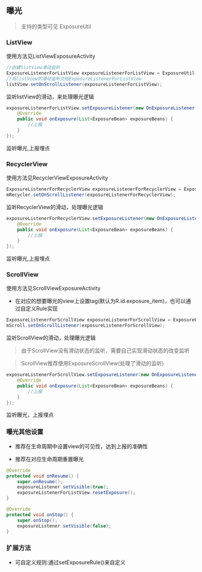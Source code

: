## 曝光

> 支持的类型可见 ExposureUtil

### ListView

使用方法见ListViewExposureActivity

```java
//创建listView滑动监听
ExposureListenerForListView exposureListenerForListView = ExposureUtil.createListViewListener(listView);
//将listView的滑动监听交给ExposureListenerForListView
listView.setOnScrollListener(exposureListenerForListView);
```
监听listView的滑动，来处理曝光逻辑
```java
exposureListenerForListView.setExposureListener(new OnExposureListener() {
    @Override
    public void onExposure(List<ExposureBean> exposureBeans) {
        //上报
    }
});
```
监听曝光,上报埋点

### RecyclerView

使用方法见RecyclerViewExposureActivity

```java
ExposureListenerForRecyclerView exposureListenerForRecyclerView = ExposureUtil.createRecyclerViewListener(mRecycler);
mRecycler.setOnScrollListener(exposureListenerForRecyclerView);
```
监听RecyclerView的滑动，处理曝光逻辑

```java
exposureListenerForRecyclerView.setExposureListener(new OnExposureListener() {
    @Override
    public void onExposure(List<ExposureBean> exposureBeans) {
        //上报
    }
});
```
监听曝光,上报埋点

### ScrollView

使用方法见ScrollViewExposureActivity

- 在对应的想要曝光的view上设置tag(默认为R.id.exposure_item)，也可以通过自定义Rule实现

```java
ExposureListenerForScrollView exposureListenerForScrollView = ExposureUtil.createScrollViewListener(mScroll);
mScroll.setOnScrollListener(exposureListenerForScrollView);
```
监听ScrollView的滑动，处理曝光逻辑

> 由于ScrollView没有滑动状态的监听，需要自己实现滑动状态的改变监听

> ScrollView推荐使用ExposureScrollView(处理了滑动的监听)

```java
exposureListenerForScrollView.setExposureListener(new OnExposureListener() {
    @Override
    public void onExposure(List<ExposureBean> exposureBeans) {
        //上报
    }
});
```
监听曝光，上报埋点

### 曝光其他设置

- 推荐在生命周期中设置view的可见性，达到上报的准确性

- 推荐在对应生命周期重置曝光 

```java
@Override
protected void onResume() {
    super.onResume();
    exposureListener.setVisible(true);
    exposureListenerForListView.resetExposure();
}

@Override
protected void onStop() {
    super.onStop();
    exposureListener.setVisible(false);
}
```

### 扩展方法

- 可自定义规则:通过setExposureRule()来自定义










